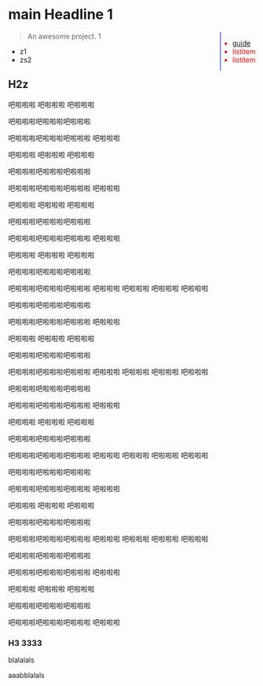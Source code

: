 # main Headline 1 


<div style='color: red; float: right; top:20px; right:20px; position:sticky; border-left:1px solid blue'>


- [guide](/guide)
- listitem
- listitem

</div>

> An awesome project. 1 

- z1
- zs2 

## H2z

吧啦啦啦
吧啦啦啦
吧啦啦啦


吧啦啦啦吧啦啦啦吧啦啦啦

吧啦啦啦吧啦啦啦吧啦啦啦
吧啦啦啦



吧啦啦啦
吧啦啦啦
吧啦啦啦


吧啦啦啦吧啦啦啦吧啦啦啦

吧啦啦啦吧啦啦啦吧啦啦啦
吧啦啦啦

吧啦啦啦
吧啦啦啦
吧啦啦啦


吧啦啦啦吧啦啦啦吧啦啦啦

吧啦啦啦吧啦啦啦吧啦啦啦
吧啦啦啦



吧啦啦啦
吧啦啦啦
吧啦啦啦


吧啦啦啦吧啦啦啦吧啦啦啦

吧啦啦啦吧啦啦啦吧啦啦啦
吧啦啦啦
吧啦啦啦
吧啦啦啦
吧啦啦啦


吧啦啦啦吧啦啦啦吧啦啦啦

吧啦啦啦吧啦啦啦吧啦啦啦
吧啦啦啦



吧啦啦啦
吧啦啦啦
吧啦啦啦


吧啦啦啦吧啦啦啦吧啦啦啦

吧啦啦啦吧啦啦啦吧啦啦啦
吧啦啦啦
吧啦啦啦
吧啦啦啦
吧啦啦啦


吧啦啦啦吧啦啦啦吧啦啦啦

吧啦啦啦吧啦啦啦吧啦啦啦
吧啦啦啦



吧啦啦啦
吧啦啦啦
吧啦啦啦


吧啦啦啦吧啦啦啦吧啦啦啦

吧啦啦啦吧啦啦啦吧啦啦啦
吧啦啦啦
吧啦啦啦
吧啦啦啦
吧啦啦啦


吧啦啦啦吧啦啦啦吧啦啦啦

吧啦啦啦吧啦啦啦吧啦啦啦
吧啦啦啦



吧啦啦啦
吧啦啦啦
吧啦啦啦


吧啦啦啦吧啦啦啦吧啦啦啦

吧啦啦啦吧啦啦啦吧啦啦啦
吧啦啦啦
吧啦啦啦
吧啦啦啦
吧啦啦啦


吧啦啦啦吧啦啦啦吧啦啦啦

吧啦啦啦吧啦啦啦吧啦啦啦
吧啦啦啦



吧啦啦啦
吧啦啦啦
吧啦啦啦


吧啦啦啦吧啦啦啦吧啦啦啦

吧啦啦啦吧啦啦啦吧啦啦啦
吧啦啦啦



### H3 3333
blalalals

aaabblalals






